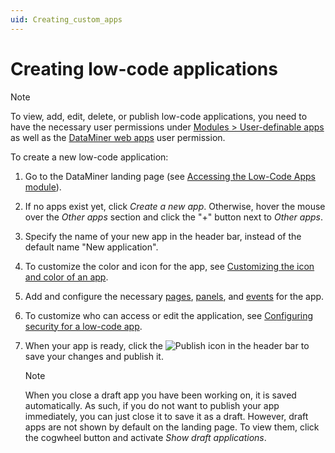 ```yaml
---
uid: Creating_custom_apps
---
```


# Creating low-code applications

> [!NOTE]
> To view, add, edit, delete, or publish low-code applications, you need to have the necessary user permissions under [Modules > User-definable apps](xref:DataMiner_user_permissions#modules--user-definable-apps) as well as the [DataMiner web apps](xref:DataMiner_user_permissions#general--dataminer-web-apps--dataminer-cube-mobile-access) user permission.

To create a new low-code application:

1. Go to the DataMiner landing page (see [Accessing the Low-Code Apps module](xref:Accessing_custom_apps)).

1. If no apps exist yet, click *Create a new app*. Otherwise, hover the mouse over the *Other apps* section and click the "+" button next to *Other apps*.

1. Specify the name of your new app in the header bar, instead of the default name "New application".

1. To customize the color and icon for the app, see [Customizing the icon and color of an app](xref:LowCodeApps_Custom_Icon).

1. Add and configure the necessary [pages](xref:LowCodeApps_page_config), [panels](xref:LowCodeApps_panel_config), and [events](xref:LowCodeApps_event_config) for the app.

1. To customize who can access or edit the application, see [Configuring security for a low-code app](xref:LowCodeApps_security_config).

1. When your app is ready, click the ![Publish](~/user-guide/images/AppPublishIcon.png) icon in the header bar to save your changes and publish it.

   > [!NOTE]
   > When you close a draft app you have been working on, it is saved automatically. As such, if you do not want to publish your app immediately, you can just close it to save it as a draft. However, draft apps are not shown by default on the landing page. To view them, click the cogwheel button and activate *Show draft applications*.
